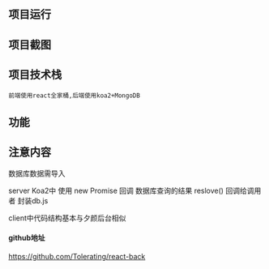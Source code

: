 ## 项目运行

## 项目截图

## 项目技术栈

    前端使用react全家桶,后端使用koa2+MongoDB

## 功能

## 注意内容

数据库数据需导入

server Koa2中 使用 new Promise 回调 数据库查询的结果   reslove() 回调给调用者 封装db.js

client中代码结构基本与夕颜后台相似

#### github地址

https://github.com/Tolerating/react-back
